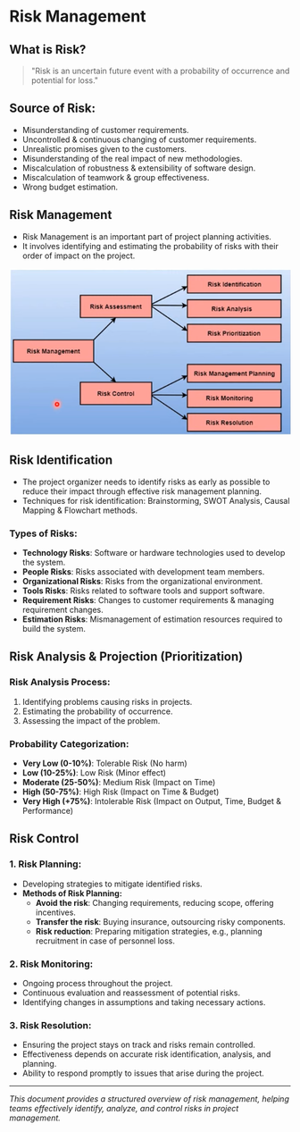 # Risk Management

## What is Risk?
> "Risk is an uncertain future event with a probability of occurrence and potential for loss."

## Source of Risk:
- Misunderstanding of customer requirements.
- Uncontrolled & continuous changing of customer requirements.
- Unrealistic promises given to the customers.
- Misunderstanding of the real impact of new methodologies.
- Miscalculation of robustness & extensibility of software design.
- Miscalculation of teamwork & group effectiveness.
- Wrong budget estimation.

## Risk Management
- Risk Management is an important part of project planning activities.
- It involves identifying and estimating the probability of risks with their order of impact on the project.

![Risk Assessment and Control](image.png)

## Risk Identification
- The project organizer needs to identify risks as early as possible to reduce their impact through effective risk management planning.
- Techniques for risk identification: Brainstorming, SWOT Analysis, Causal Mapping & Flowchart methods.

### Types of Risks:
- **Technology Risks**: Software or hardware technologies used to develop the system.
- **People Risks**: Risks associated with development team members.
- **Organizational Risks**: Risks from the organizational environment.
- **Tools Risks**: Risks related to software tools and support software.
- **Requirement Risks**: Changes to customer requirements & managing requirement changes.
- **Estimation Risks**: Mismanagement of estimation resources required to build the system.

## Risk Analysis & Projection (Prioritization)
### Risk Analysis Process:
1. Identifying problems causing risks in projects.
2. Estimating the probability of occurrence.
3. Assessing the impact of the problem.

### Probability Categorization:
- **Very Low (0-10%)**: Tolerable Risk (No harm)
- **Low (10-25%)**: Low Risk (Minor effect)
- **Moderate (25-50%)**: Medium Risk (Impact on Time)
- **High (50-75%)**: High Risk (Impact on Time & Budget)
- **Very High (+75%)**: Intolerable Risk (Impact on Output, Time, Budget & Performance)

## Risk Control
### 1. Risk Planning:
- Developing strategies to mitigate identified risks.
- **Methods of Risk Planning:**
  - **Avoid the risk**: Changing requirements, reducing scope, offering incentives.
  - **Transfer the risk**: Buying insurance, outsourcing risky components.
  - **Risk reduction**: Preparing mitigation strategies, e.g., planning recruitment in case of personnel loss.

### 2. Risk Monitoring:
- Ongoing process throughout the project.
- Continuous evaluation and reassessment of potential risks.
- Identifying changes in assumptions and taking necessary actions.

### 3. Risk Resolution:
- Ensuring the project stays on track and risks remain controlled.
- Effectiveness depends on accurate risk identification, analysis, and planning.
- Ability to respond promptly to issues that arise during the project.

---

*This document provides a structured overview of risk management, helping teams effectively identify, analyze, and control risks in project management.*
